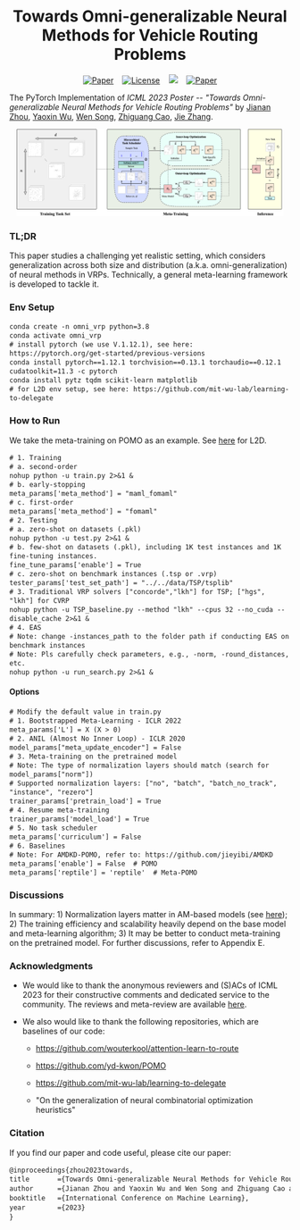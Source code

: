 <h1 align="center"> Towards Omni-generalizable Neural Methods for Vehicle Routing Problems </h1>

<p align="center">
      <a href="https://openreview.net/forum?id=PlFBOnVOFg"><img src="https://img.shields.io/badge/OpenReview-PDF-brightgreen" alt="Paper"></a>&nbsp;&nbsp;&nbsp;&nbsp;<a href="https://icml.cc/Conferences/2023"><img alt="License" src="https://img.shields.io/static/v1?label=ICML'23&message=Hawaii&color=9cf"></a>&nbsp;&nbsp;&nbsp;&nbsp;<a href="https://hits.seeyoufarm.com"><img src="https://hits.seeyoufarm.com/api/count/incr/badge.svg?url=https%3A%2F%2Fgithub.com%2FRoyalSkye%2FOmni-VRP&count_bg=%233DC4C8&title_bg=%23555555&icon=github.svg&icon_color=%23E7E7E7&title=stats&edge_flat=false"/></a>&nbsp;&nbsp;&nbsp;&nbsp;<a href="https://github.com/RoyalSkye/Omni-VRP/blob/main/LICENSE"><img src="https://img.shields.io/badge/License-MIT-orange" alt="Paper"></a>
  </p>

The PyTorch Implementation of *ICML 2023 Poster -- "Towards Omni-generalizable Neural Methods for Vehicle Routing Problems"* by [Jianan Zhou](https://royalskye.github.io), [Yaoxin Wu](https://research.tue.nl/en/persons/yaoxin-wu), [Wen Song](https://songwenas12.github.io), [Zhiguang Cao](https://zhiguangcaosg.github.io), [Jie Zhang](https://personal.ntu.edu.sg/zhangj).

<p align="center"><img src="./imgs/overview.png" width=95%></p>

### TL;DR

This paper studies a challenging yet realistic setting, which considers generalization across both size and distribution (a.k.a. omni-generalization) of neural methods in VRPs. Technically, a general meta-learning framework is developed to tackle it.

### Env Setup

```shell
conda create -n omni_vrp python=3.8
conda activate omni_vrp
# install pytorch (we use V.1.12.1), see here: https://pytorch.org/get-started/previous-versions
conda install pytorch==1.12.1 torchvision==0.13.1 torchaudio==0.12.1 cudatoolkit=11.3 -c pytorch
conda install pytz tqdm scikit-learn matplotlib
# for L2D env setup, see here: https://github.com/mit-wu-lab/learning-to-delegate
```

### How to Run

We take the meta-training on POMO as an example. See [here](https://github.com/RoyalSkye/Omni-VRP/tree/main/L2D) for L2D.

```shell
# 1. Training
# a. second-order
nohup python -u train.py 2>&1 &
# b. early-stopping
meta_params['meta_method'] = "maml_fomaml"
# c. first-order
meta_params['meta_method'] = "fomaml"
# 2. Testing
# a. zero-shot on datasets (.pkl)
nohup python -u test.py 2>&1 &
# b. few-shot on datasets (.pkl), including 1K test instances and 1K fine-tuning instances.
fine_tune_params['enable'] = True
# c. zero-shot on benchmark instances (.tsp or .vrp)
tester_params['test_set_path'] = "../../data/TSP/tsplib"
# 3. Traditional VRP solvers ["concorde","lkh"] for TSP; ["hgs", "lkh"] for CVRP
nohup python -u TSP_baseline.py --method "lkh" --cpus 32 --no_cuda --disable_cache 2>&1 &
# 4. EAS
# Note: change -instances_path to the folder path if conducting EAS on benchmark instances
# Note: Pls carefully check parameters, e.g., -norm, -round_distances, etc.
nohup python -u run_search.py 2>&1 &
```

#### Options

```shell
# Modify the default value in train.py
# 1. Bootstrapped Meta-Learning - ICLR 2022
meta_params['L'] = X (X > 0)
# 2. ANIL (Almost No Inner Loop) - ICLR 2020
model_params["meta_update_encoder"] = False
# 3. Meta-training on the pretrained model
# Note: The type of normalization layers should match (search for model_params["norm"])
# Supported normalization layers: ["no", "batch", "batch_no_track", "instance", "rezero"]
trainer_params['pretrain_load'] = True
# 4. Resume meta-training 
trainer_params['model_load'] = True
# 5. No task scheduler
meta_params['curriculum'] = False
# 6. Baselines
# Note: For AMDKD-POMO, refer to: https://github.com/jieyibi/AMDKD
meta_params['enable'] = False  # POMO
meta_params['reptile'] = 'reptile'  # Meta-POMO
```

### Discussions

In summary: 1) Normalization layers matter in AM-based models (see [here](https://github.com/RoyalSkye/Omni-VRP/blob/main/POMO/TSP/TSPTrainer_meta.py#L58)); 2) The training efficiency and scalability heavily depend on the base model and meta-learning algorithm; 3) It may be better to conduct meta-training on the pretrained model. For further discussions, refer to Appendix E.

### Acknowledgments

* We would like to thank the anonymous reviewers and (S)ACs of ICML 2023 for their constructive comments and dedicated service to the community. The reviews and meta-review are available [here](https://github.com/RoyalSkye/Omni-VRP/blob/main/Reviews_ICML23.md).

* We also would like to thank the following repositories, which are baselines of our code:

  * https://github.com/wouterkool/attention-learn-to-route

  * https://github.com/yd-kwon/POMO

  * https://github.com/mit-wu-lab/learning-to-delegate

  * "On the generalization of neural combinatorial optimization heuristics"


### Citation

If you find our paper and code useful, please cite our paper:

```tex
@inproceedings{zhou2023towards,
title       ={Towards Omni-generalizable Neural Methods for Vehicle Routing Problems},
author      ={Jianan Zhou and Yaoxin Wu and Wen Song and Zhiguang Cao and Jie Zhang},
booktitle   ={International Conference on Machine Learning},
year        ={2023}
}
```

